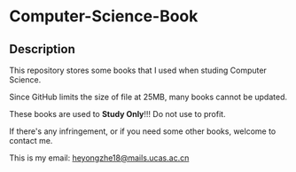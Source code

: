 # Computer-Science-Book

## Description

This repository stores some books that I used when studing Computer Science. 

Since GitHub limits the size of file at 25MB, many books cannot be updated. 

These books are used to **Study Only**!!! Do not use to profit. 

If there's any infringement, or if you need some other books, welcome to contact me.

This is my email: heyongzhe18@mails.ucas.ac.cn
